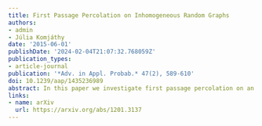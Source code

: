 ```yaml
---
title: First Passage Percolation on Inhomogeneous Random Graphs
authors:
- admin
- Júlia Komjáthy
date: '2015-06-01'
publishDate: '2024-02-04T21:07:32.768059Z'
publication_types:
- article-journal
publication: '*Adv. in Appl. Probab.* 47(2), 589-610'
doi: 10.1239/aap/1435236989
abstract: In this paper we investigate first passage percolation on an inhomogeneous random graph model introduced by Bollobás et al. (2007). Each vertex in the graph has a type from a type space, and edge probabilities are independent, but depend on the types of the end vertices. Each edge is given an independent exponential weight. We determine the distribution of the weight of the shortest path between uniformly chosen vertices in the giant component and show that the hopcount, i.e. the number of edges on this minimal-weight path, properly normalized, follows a central limit theorem. We handle the cases where the average number of neighbors $\tilde{\lambda}_n$ of a vertex tends to a finite $\tilde{\lambda}$ in full generality and consider $\tilde{\lambda}=\infty$ under mild assumptions. This paper is a generalization of the paper of Bhamidi et al. (2011), where first passage percolation is explored on the Erdős-Rényi graphs.
links:
- name: arXiv
  url: https://arxiv.org/abs/1201.3137
---
```

